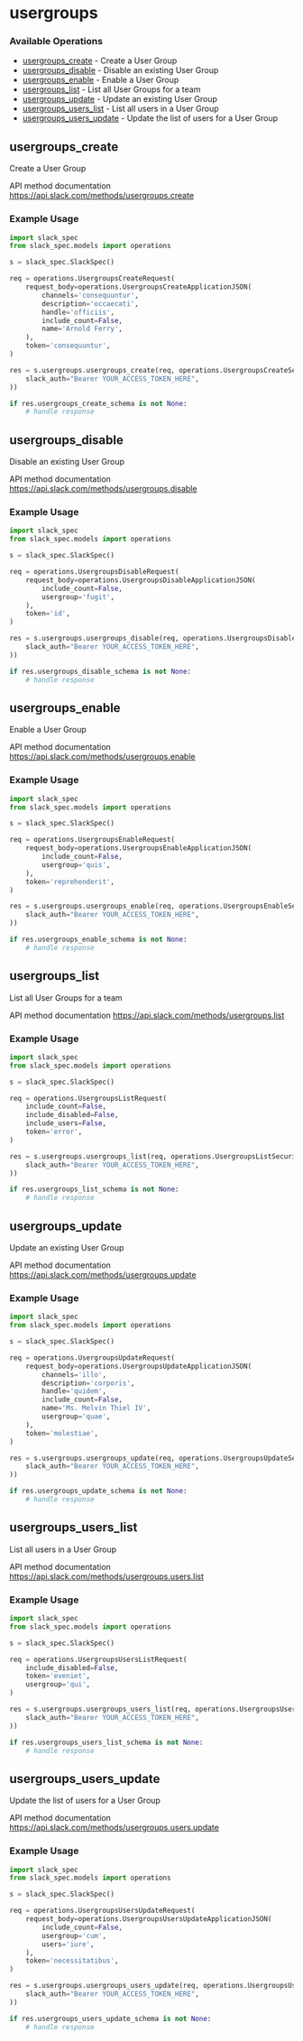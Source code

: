 # usergroups

### Available Operations

* [usergroups_create](#usergroups_create) - Create a User Group
* [usergroups_disable](#usergroups_disable) - Disable an existing User Group
* [usergroups_enable](#usergroups_enable) - Enable a User Group
* [usergroups_list](#usergroups_list) - List all User Groups for a team
* [usergroups_update](#usergroups_update) - Update an existing User Group
* [usergroups_users_list](#usergroups_users_list) - List all users in a User Group
* [usergroups_users_update](#usergroups_users_update) - Update the list of users for a User Group

## usergroups_create

Create a User Group

API method documentation
<https://api.slack.com/methods/usergroups.create>

### Example Usage

```python
import slack_spec
from slack_spec.models import operations

s = slack_spec.SlackSpec()

req = operations.UsergroupsCreateRequest(
    request_body=operations.UsergroupsCreateApplicationJSON(
        channels='consequuntur',
        description='occaecati',
        handle='officiis',
        include_count=False,
        name='Arnold Ferry',
    ),
    token='consequuntur',
)

res = s.usergroups.usergroups_create(req, operations.UsergroupsCreateSecurity(
    slack_auth="Bearer YOUR_ACCESS_TOKEN_HERE",
))

if res.usergroups_create_schema is not None:
    # handle response
```

## usergroups_disable

Disable an existing User Group

API method documentation
<https://api.slack.com/methods/usergroups.disable>

### Example Usage

```python
import slack_spec
from slack_spec.models import operations

s = slack_spec.SlackSpec()

req = operations.UsergroupsDisableRequest(
    request_body=operations.UsergroupsDisableApplicationJSON(
        include_count=False,
        usergroup='fugit',
    ),
    token='id',
)

res = s.usergroups.usergroups_disable(req, operations.UsergroupsDisableSecurity(
    slack_auth="Bearer YOUR_ACCESS_TOKEN_HERE",
))

if res.usergroups_disable_schema is not None:
    # handle response
```

## usergroups_enable

Enable a User Group

API method documentation
<https://api.slack.com/methods/usergroups.enable>

### Example Usage

```python
import slack_spec
from slack_spec.models import operations

s = slack_spec.SlackSpec()

req = operations.UsergroupsEnableRequest(
    request_body=operations.UsergroupsEnableApplicationJSON(
        include_count=False,
        usergroup='quis',
    ),
    token='reprehenderit',
)

res = s.usergroups.usergroups_enable(req, operations.UsergroupsEnableSecurity(
    slack_auth="Bearer YOUR_ACCESS_TOKEN_HERE",
))

if res.usergroups_enable_schema is not None:
    # handle response
```

## usergroups_list

List all User Groups for a team

API method documentation
<https://api.slack.com/methods/usergroups.list>

### Example Usage

```python
import slack_spec
from slack_spec.models import operations

s = slack_spec.SlackSpec()

req = operations.UsergroupsListRequest(
    include_count=False,
    include_disabled=False,
    include_users=False,
    token='error',
)

res = s.usergroups.usergroups_list(req, operations.UsergroupsListSecurity(
    slack_auth="Bearer YOUR_ACCESS_TOKEN_HERE",
))

if res.usergroups_list_schema is not None:
    # handle response
```

## usergroups_update

Update an existing User Group

API method documentation
<https://api.slack.com/methods/usergroups.update>

### Example Usage

```python
import slack_spec
from slack_spec.models import operations

s = slack_spec.SlackSpec()

req = operations.UsergroupsUpdateRequest(
    request_body=operations.UsergroupsUpdateApplicationJSON(
        channels='illo',
        description='corporis',
        handle='quidem',
        include_count=False,
        name='Ms. Melvin Thiel IV',
        usergroup='quae',
    ),
    token='molestiae',
)

res = s.usergroups.usergroups_update(req, operations.UsergroupsUpdateSecurity(
    slack_auth="Bearer YOUR_ACCESS_TOKEN_HERE",
))

if res.usergroups_update_schema is not None:
    # handle response
```

## usergroups_users_list

List all users in a User Group

API method documentation
<https://api.slack.com/methods/usergroups.users.list>

### Example Usage

```python
import slack_spec
from slack_spec.models import operations

s = slack_spec.SlackSpec()

req = operations.UsergroupsUsersListRequest(
    include_disabled=False,
    token='eveniet',
    usergroup='qui',
)

res = s.usergroups.usergroups_users_list(req, operations.UsergroupsUsersListSecurity(
    slack_auth="Bearer YOUR_ACCESS_TOKEN_HERE",
))

if res.usergroups_users_list_schema is not None:
    # handle response
```

## usergroups_users_update

Update the list of users for a User Group

API method documentation
<https://api.slack.com/methods/usergroups.users.update>

### Example Usage

```python
import slack_spec
from slack_spec.models import operations

s = slack_spec.SlackSpec()

req = operations.UsergroupsUsersUpdateRequest(
    request_body=operations.UsergroupsUsersUpdateApplicationJSON(
        include_count=False,
        usergroup='cum',
        users='iure',
    ),
    token='necessitatibus',
)

res = s.usergroups.usergroups_users_update(req, operations.UsergroupsUsersUpdateSecurity(
    slack_auth="Bearer YOUR_ACCESS_TOKEN_HERE",
))

if res.usergroups_users_update_schema is not None:
    # handle response
```
